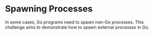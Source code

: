 # Spawning Processes

In some cases, Go programs need to spawn non-Go processes. This challenge aims to demonstrate how to spawn external processes in Go.
